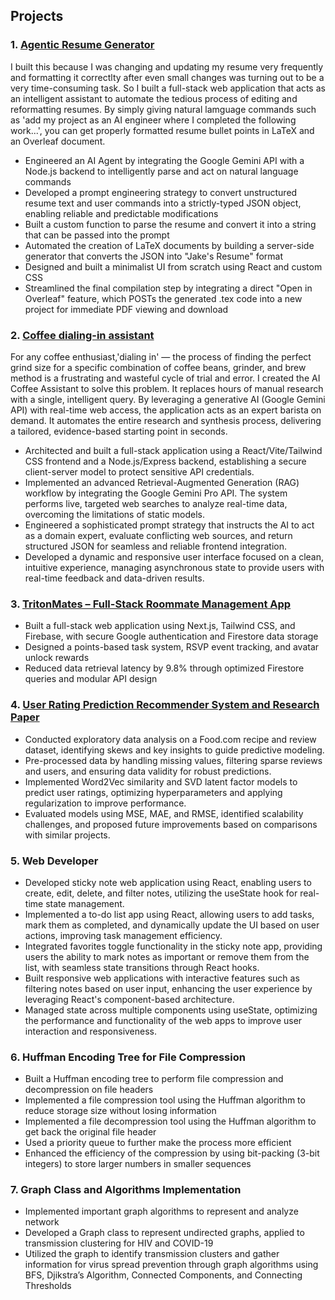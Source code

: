## Projects

### 1. [Agentic Resume Generator](https://resume-updater-one.vercel.app/)
 I built this because I was changing and updating my resume very frequently and formatting it correctlty after even small changes was turning out to be a very time-consuming task. So I built a full-stack web application that acts as an intelligent assistant to automate the tedious process of editing and reformatting resumes. By simply giving natural lamguage commands such as 'add my project as an AI engineer where I completed the following work...', you can get properly formatted resume bullet points in LaTeX and an Overleaf document.

- Engineered an AI Agent by integrating the Google Gemini API with a Node.js backend to intelligently parse and act on natural language commands
- Developed a  prompt engineering strategy to convert unstructured resume text and user commands into a strictly-typed JSON object, enabling reliable and predictable modifications
- Built a custom function to parse the resume and convert it into a string that can be passed into the prompt
- Automated the creation of LaTeX documents by building a server-side generator that converts the JSON into "Jake's Resume" format
- Designed and built a minimalist UI from scratch using React and custom CSS
- Streamlined the final compilation step by integrating a direct "Open in Overleaf" feature, which POSTs the generated .tex code into a new project for immediate PDF viewing and download

### 2. [Coffee dialing-in assistant](https://coffee-dial-in.vercel.app/)
For any coffee enthusiast,'dialing in' — the process of finding the perfect grind size for a specific combination of coffee beans, grinder, and brew method is a frustrating and wasteful cycle of trial and error. I created the AI Coffee Assistant to solve this problem. It replaces hours of manual research with a single, intelligent query. By leveraging a generative AI (Google Gemini API) with real-time web access, the application acts as an expert barista on demand. It automates the entire research and synthesis process, delivering a tailored, evidence-based starting point in seconds. 

- Architected and built a full-stack application using a React/Vite/Tailwind CSS frontend and a Node.js/Express backend, establishing a secure client-server model to protect sensitive API credentials.
- Implemented an advanced Retrieval-Augmented Generation (RAG) workflow by integrating the Google Gemini Pro API. The system performs live, targeted web searches to analyze real-time data, overcoming the limitations of static models.
- Engineered a sophisticated prompt strategy that instructs the AI to act as a domain expert, evaluate conflicting web sources, and return structured JSON for seamless and reliable frontend integration.
- Developed a dynamic and responsive user interface focused on a clean, intuitive experience, managing asynchronous state to provide users with real-time feedback and data-driven results.

### 3. [TritonMates – Full-Stack Roommate Management App](https://github.com/a2jensen/CSE-110-TritonMates)
- Built a full-stack web application using Next.js, Tailwind CSS, and Firebase, with secure Google authentication and Firestore data storage
- Designed a points-based task system, RSVP event tracking, and avatar unlock rewards
- Reduced data retrieval latency by 9.8% through optimized Firestore queries and modular API design


### 4. [User Rating Prediction Recommender System and Research Paper](https://drive.google.com/file/d/1jTe1jFSHnlCgZ76BHsqI3kpLeLlQJZ5O/view?usp=drive_link)
- Conducted exploratory data analysis on a Food.com recipe and review dataset, identifying skews and key insights to guide predictive modeling.
- Pre-processed data by handling missing values, filtering sparse reviews and users, and ensuring data validity for robust predictions.
- Implemented Word2Vec similarity and SVD latent factor models to predict user ratings, optimizing hyperparameters and applying regularization to improve performance.
- Evaluated models using MSE, MAE, and RMSE, identified scalability challenges, and proposed future improvements based on comparisons with similar projects.

### 5. Web Developer
- Developed sticky note web application using React, enabling users to create, edit, delete, and filter notes, utilizing the useState hook for real-time state management.
- Implemented a to-do list app using React, allowing users to add tasks, mark them as completed, and dynamically update the UI based on user actions, improving task management efficiency.
- Integrated favorites toggle functionality in the sticky note app, providing users the ability to mark notes as important or remove them from the list, with seamless state transitions through React hooks.
- Built responsive web applications with interactive features such as filtering notes based on user input, enhancing the user experience by leveraging React's component-based architecture.
- Managed state across multiple components using useState, optimizing the performance and functionality of the web apps to improve user interaction and responsiveness.

### 6. Huffman Encoding Tree for File Compression
- Built a Huffman encoding tree to perform file compression and decompression on file headers
- Implemented a file compression tool using the Huffman algorithm to reduce storage size without losing information
- Implemented a file decompression tool using the Huffman algorithm to get back the original file header
- Used a priority queue to further make the process more efficient
- Enhanced the efficiency of the compression by using bit-packing (3-bit integers) to store larger numbers in smaller sequences

### 7. Graph Class and Algorithms Implementation
- Implemented important graph algorithms to represent and analyze network
- Developed a Graph class to represent undirected graphs, applied to transmission clustering for HIV and COVID-19
- Utilized the graph to identify transmission clusters and gather information for virus spread prevention through graph
algorithms using BFS, Djikstra’s Algorithm, Connected Components, and Connecting Thresholds
